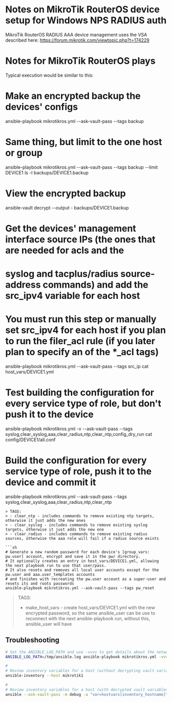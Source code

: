 # Notes on MikroTik RouterOS device setup for Windows NPS RADIUS auth
MikroTik RouterOS RADIUS AAA device management uses the VSA described here: <https://forum.mikrotik.com/viewtopic.php?t=174229>

# Notes for MikroTik RouterOS plays  
Typical execution would be similar to this:

# Make an encrypted backup the devices' configs
ansible-playbook mikrotikros.yml --ask-vault-pass --tags backup
# Same thing, but limit to the one host or group
ansible-playbook mikrotikros.yml --ask-vault-pass --tags backup --limit DEVICE1
ls -l backups/DEVICE1.backup
# View the encrypted backup
ansible-vault decrypt --output - backups/DEVICE1.backup 

# Get the devices' management interface source IPs (the ones that are needed for acls and the 
# syslog and tacplus/radius source-address commands) and add the src_ipv4 variable for each host
# You must run this step or manually set src_ipv4 for each host if you plan to run the filer_acl rule (if you later plan to specify an of the *_acl tags)
ansible-playbook mikrotikros.yml --ask-vault-pass --tags src_ip
cat host_vars/DEVICE1.yml

# Test building the configuration for every service type of role, but don't push it to the device
ansible-playbook mikrotikros.yml -v --ask-vault-pass --tags syslog,clear_syslog,aaa,clear_radius,ntp,clear_ntp,config_dry_run
cat config/DEVICE1/all.conf

# Build the configuration for every service type of role, push it to the device and commit it
ansible-playbook mikrotikros.yml --ask-vault-pass --tags syslog,clear_syslog,aaa,clear_radius,ntp,clear_ntp
```  
> TAGS:  
> - clear_ntp - includes commands to remove existing ntp targets, otherwise it just adds the new ones  
> - clear_syslog - includes commands to remove existing syslog targets, otherwise it just adds the new one  
> - clear_radius - includes commands to remove existing radius sources, otherwise the aaa role will fail if a radius source exists  

```sh
# Generate a new random password for each device's [group_vars: pw.user] account, encrypt and save it in the pw/ directory.
# It optionally creates an entry in host_vars/DEVICE1.yml, allowing the next playbook run to use that user/pass. 
# It also resets and removes all local user accounts except for the pw.user and aaa.user_templates accounts
# and finishes with recreating the pw.user account as a super-user and resets its and roots passwords 
ansible-playbook mikrotikros.yml --ask-vault-pass --tags pw_reset
```  
> TAGS:  
> - make_host_vars - create host_vars/DEVICE1.yml with the new encrypted password, so the same ansible_user can be use to reconnect with the next ansible-playbook run, without this, ansible_user will have 

## Troubleshooting
```sh
# Set the ANSIBLE_LOG_PATH and use -vvvv to get details about the network connections
ANSIBLE_LOG_PATH=/tmp/ansible.log ansible-playbook mikrotikros.yml -vvvv --ask-vault-pass --tags backup --limit mikrotik1

#
# Review inventory variables for a host (without decrypting vault variables)
ansible-inventory --host mikrotik1

#
# Review inventory variables for a host (with decrypted vault variables)
ansible --ask-vault-pass -m debug -a "var=hostvars[inventory_hostname]" mikrotik1
```
